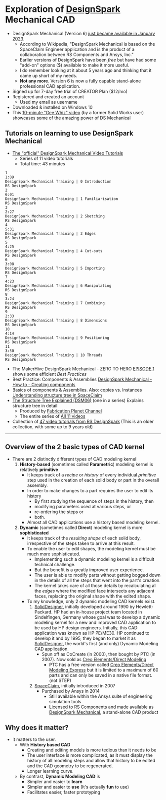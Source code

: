 # Exploration of [DesignSpark](https://www.rs-online.com/designspark/home) Mechanical CAD
* DesignSpark Mechanical (Version 6) [just became available in January 2023](https://www.eejournal.com/industry_news/rs-unveils-next-phase-of-designspark-engineering-community-offering-enhanced-and-personalised-resources/).
    * According to Wikipedia, "DesignSpark Mechanical is based on the SpaceClaim Engineer application and is the product of a collaboration between RS Components and Ansys, Inc."
    * Earlier versions of DesignSpark have been *free* but have had some "add-on" options ($) available to make it more useful.
    * I do remember looking at it about 5 years ago and thinking that it came up short of my needs.
    * **Not any more**. Version 6 is now a fully capable stand-alone professional CAD application.
* Signed up for 7-day free trial of CREATOR Plan ($12/mo) 
* Registered and created an account
    * Used my email as username
* Downloaded & installed on Windows 10
* This [10-minute "Gee Whiz" video](https://www.youtube.com/watch?v=ZXgMY3-hlgs) (by a former Solid Works user) showcases some of the amazing power of DS Mechanical

## Tutorials on learning to use DesignSpark Mechanical
* [The "official" DesignSpark Mechanical Video Tutorials](https://www.youtube.com/watch?v=XyuzbKSCO90&list=PLv91f6GOku1_q3UNIORWX2ByS4g_1kknk)
    * Series of 11 video tutorials
    * Total time: 43 minutes
```
1
1:09
DesignSpark Mechanical Training | 0 Introduction
RS DesignSpark
2
6:01
DesignSpark Mechanical Training | 1 Familiarisation
RS DesignSpark
3
2:27
DesignSpark Mechanical Training | 2 Sketching
RS DesignSpark
4
5:31
DesignSpark Mechanical Training | 3 Edges
RS DesignSpark
5
4:25
DesignSpark Mechanical Training | 4 Cut-outs
RS DesignSpark
6
3:08
DesignSpark Mechanical Training | 5 Importing
RS DesignSpark
7
4:23
DesignSpark Mechanical Training | 6 Manipulating
RS DesignSpark
8
3:24
DesignSpark Mechanical Training | 7 Combining
RS DesignSpark
9
2:33
DesignSpark Mechanical Training | 8 Dimensions
RS DesignSpark
10
4:14
DesignSpark Mechanical Training | 9 Positioning
RS DesignSpark
11
3:50
DesignSpark Mechanical Training | 10 Threads
RS DesignSpark
```
* The MakerHive DesignSpark Mechanical - ZERO TO HERO [EPISODE 1](https://www.youtube.com/watch?v=WYcAZVgKWPA) shows some efficient *Best Practices*
* Best Practice: Components & Assemblies [DesignSpark Mechanical - How to - Creating components](https://www.youtube.com/watch?v=DBfSRpKoZYo)
* Basics of components & Assemblies. Also: copies vs. Instances [Understanding structure tree in SpaceClaim](https://discoveryforum.ansys.com/t/h4pkhk/understanding-structure-tree-in-spaceclaim)
* [The Structure Tree Explained (DSM06)](https://www.youtube.com/watch?v=5ynwr-laInM) (one in a series) Explains structure tree in detail
    * Produced by [Fabrication Planet Channel](https://www.youtube.com/@fabricationplanet)
    * The entire series of [All 11 videos](https://www.youtube.com/watch?v=WwM3VeYQp9I&list=PLYosAvMmVaJJJytCw-l6gik-_w6bY9B5Y)
* Collection of [47 video tutorials from RS DesignSpark](https://www.youtube.com/playlist?list=PLv91f6GOku1_WEeZMDmspEx0ZC-odebsR) (This is an older collection, with some up to 9 years old)
----------------------------------------------------

## Overview of the 2 basic types of CAD kernel
* There are 2 distinctly different types of CAD modeling kernel
    1. **History-based** (sometimes called **Parametric**) modeling kernel is relatively **primitive**
        * It keeps track of a *recipe* or *history* of every individual *primitive* step used in the creation of each solid body or part in the overall assembly.
        * In order to make changes to a part requires the user to edit its history
            * By first studying the sequence of steps in the history, then
            * modifying parameters used at various steps, or
            * re-ordering the steps or
            * both.
        * Almost all CAD applications use a history based modeling kernel.
    2. **Dynamic** (sometimes called **Direct**) modeling kernel is more **sophisticated**
        * It keeps track of the *resulting shape* of each solid body, irrespective of the steps taken to arrive at this result.
        * To enable the user to edit shapes, the modeling kernel must be much more sophisticated.
            * Implementing such a dynamic modeling kernel is a difficult technical challenge.
            * But the benefit is a greatly improved user experience.
            * The user is able to modify parts without getting bogged down in the details of all the steps that went into the part's creation.
            * The kernel takes care of all those details by recalculating all the *edges* where the modified face intersects any adjacent faces, replacing the original shape with the edited shape.
        * To my knowledge, only 2 dynamic modeling CAD kernels exist.
            1. [SolidDesigner](https://www.hpl.hp.com/hpjournal/95oct/oct95a1.pdf), initially developed around 1990 by Hewlett-Packard. HP had an in-house project team located in Sindelfingen, Germany whose goal was to develop a dynamic modeling kernel for a new and improved CAD application to be used by HP design engineers. Initially, this CAD application was known as HP PE/ME30. HP continued to develop it and by 1995, they began to market it as [SolidDesigner](https://www.hpl.hp.com/hpjournal/95oct/oct95a1.pdf), the world's first (and only) Dynamic Modeling CAD application.
                * Spun off as CoCreate (in 2000), then bought by PTC (in 2007). Now sold as [Creo Elements/Direct Modeling](https://www.ptc.com/en/products/creo/elements-direct)
                    * PTC has a free version called [Creo Elements/Direct Modeling Express](https://www.ptc.com/en/products/creo/elements-direct/modeling-express) but it is limited to a maximum of 60 parts and can only be saved in a native file format. (not STEP)
            2. [SpaceClaim](https://en.wikipedia.org/wiki/SpaceClaim), initially introduced in 2007
                * Purchased by Ansys in 2014
                    * Still available within the Ansys suite of engineering simulation tools
                    * Licensed to RS Components and made available as [DesignSpark Mechanical](https://www.rs-online.com/designspark/mechanical-software), a stand-alone CAD product

## Why does it matter?
* It matters to the user.
    * With **History based CAD**
        * Creating and editing models is more tedious than it needs to be
        * The user interface is more complicated, as it must display the history of all modeling steps and allow that history to be edited and the CAD geometry to be regenerated. 
        * Longer learning curve.
    * By contrast, **Dynamic Modeling CAD** is
        * Simpler and easier to **learn**
        * Simpler and easier to **use** (It's actually **fun** to use)
        * Facilitates easier, faster prototyping

